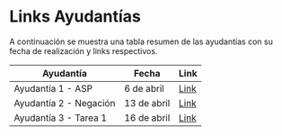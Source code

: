 # Links Ayudantías

A continuación se muestra una tabla resumen de las ayudantías con su fecha de realización y links respectivos.

| Ayudantía             | Fecha               | Link           |
|-----------------------|---------------------|----------------|
| Ayudantía 1 - ASP     | 6 de abril          | [Link](https://www.youtube.com/watch?v=4zjLI5G-2IA)|
| Ayudantía 2 - Negación| 13 de abril         | [Link](https://www.youtube.com/watch?v=v86IKJYU-Ak)|
| Ayudantía 3 - Tarea 1 | 16 de abril         | [Link](https://www.youtube.com/watch?v=4kC7XviHOQ8)|


